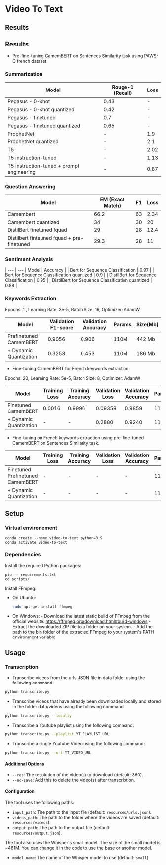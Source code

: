 # Video To Text
## Results

## Results

- Pre-fine-tuning CamemBERT on Sentences Similarity task using PAWS-C french dataset. 


### Summarization

| Model | Rouge-1 (Recall) | Loss
| --- | --- | --- |
| Pegasus - 0-shot| 0.43 | - |
| Pegasus - 0-shot quantized | 0.42 | - |
| Pegasus - finetuned | 0.7 | - |
| Pegasus - finetuned quantized | 0.65 | - |
| ProphetNet | - | 1.9 |
| ProphetNet quantized | - | 2.1 |
| T5 | - | 2.02 |
| T5 instruction-tuned | - | 1.13 |
| T5 instruction-tuned + prompt engineering | - | 0.87 |


### Question Answering
| Model | EM (Exact Match) | F1 | Loss
| --- | --- | --- | ---
| Camembert | 66.2 | 63 | 2.34
| Camembert quantized | 34 | 30 | 20
| DistilBert finetuned fquad | 29 | 28 | 12.4
| Distilbert finteuned fquad + pre-finetuned | 29.3 | 28 | 11


### Sentiment Analysis
| --- | --- 
| Model | Accuracy |
| Bert for Sequence Classification | 0.97 |
| Bert for Sequence Classification quantized | 0.9 |
| DistilBert for Sequence Classification | 0.95 |
| DistilBert for Sequence Classification quantized | 0.88 |


### Keywords Extraction

Epochs: 1 , Learning Rate: 3e-5, Batch Size: 16, Optimizer: AdamW

| Model | Validation F1-score | Validation Accuracy | Params | Size(Mb) |
| --- | --- | --- | --- | --- | 
| Prefinetuned CamemBERT | 0.9056 | 0.906 | 110M | 442 Mb |
| + Dynamic Quantization | 0.3253 | 0.453 | 110M | 186 Mb |

- Fine-tuning CamemBERT for French keywords extraction.


Epochs: 20, Learning Rate: 5e-5, Batch Size: 8, Optimizer: AdamW

| Model | Training Loss | Training Accuracy | Validation Loss | Validation Accuracy | Params | Size(Mb) |
| --- | --- | --- | --- | --- | --- | --- |
| Finetuned CamemBERT | 0.0016 | 0.9996 | 0.09359 | 0.9859 | 110M | 419 Mb |
| + Dynamic Quantization | - | - | 0.2880 | 0.9240 | 110M | 176 Mb |


- Fine-tuning on French keywords extraction using pre-fine-tuned CamemBERT on Sentences Similarity task.

| Model | Training Loss | Training Accuracy | Validation Loss | Validation Accuracy | Params | Size(Mb) |
| --- | --- | --- | --- | --- | --- | --- |
| Finetuned Prefinetuned CamemBERT | - | - | - | - | 110M | - |
| + Dynamic Quantization | - | - | - | - | 110M | - |


## Setup
### Virtual environement
```
conda create --name video-to-text python=3.9
conda activate video-to-text 
```
### Dependencies
Install the required Python packages:
```
pip -r requirements.txt
cd scripts/
```
Install FFmpeg:
- On Ubuntu: 
    ```bash 
    sudo apt-get install ffmpeg
    ```
- On Windows: 
      - Download the latest static build of FFmpeg from the official website: https://ffmpeg.org/download.html#build-windows
      - Extract the downloaded ZIP file to a folder on your system.
      - Add the path to the bin folder of the extracted FFmpeg to your system's PATH environment variable

## Usage

### Transcription

- Transcribe videos from the urls JSON file in data folder using the following command:
```bash 
python transcribe.py
```
- Transcribe videos that have already been downloaded locally and stored in the folder data/videos using the following command:
```bash 
python transcribe.py --locally
```
- Transcribe a Youtube playlist using the following command:
```bash 
python transcribe.py --playlist YT_PLAYLIST_URL
```

- Transcribe a single Youtube Video using the following command:
```bash 
python transcribe.py --url YT_VIDEO_URL
```


#### Additional Options

- `--res`: The resolution of the video(s) to download (default: 360).
- `--no-save`: Add this to delete the video(s) after transcription.

#### Configuration

The tool uses the following paths:

- `input_path`: The path to the input file (default: `resources/urls.json`).
- `videos_path`: The path to the folder where the videos are saved (default: `resources/videos`).
- `output_path`: The path to the output file (default: `resources/output.json`).

The tool also uses the Whisper's small model. The size of the small model is ~461M. You can change it in the code to use the base or another model.

- `model_name`: The name of the Whisper model to use (default: `small`).

